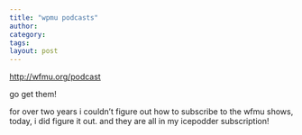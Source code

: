 ```yaml
---
title: "wpmu podcasts"
author:
category: 
tags: 
layout: post
---
```

<a href="http://wfmu.org/podcast">http://wfmu.org/podcast</a>

go get them!

for over two years i couldn’t figure out how to subscribe to the wfmu shows, today, i did figure it out. and they are all in my icepodder subscription!

